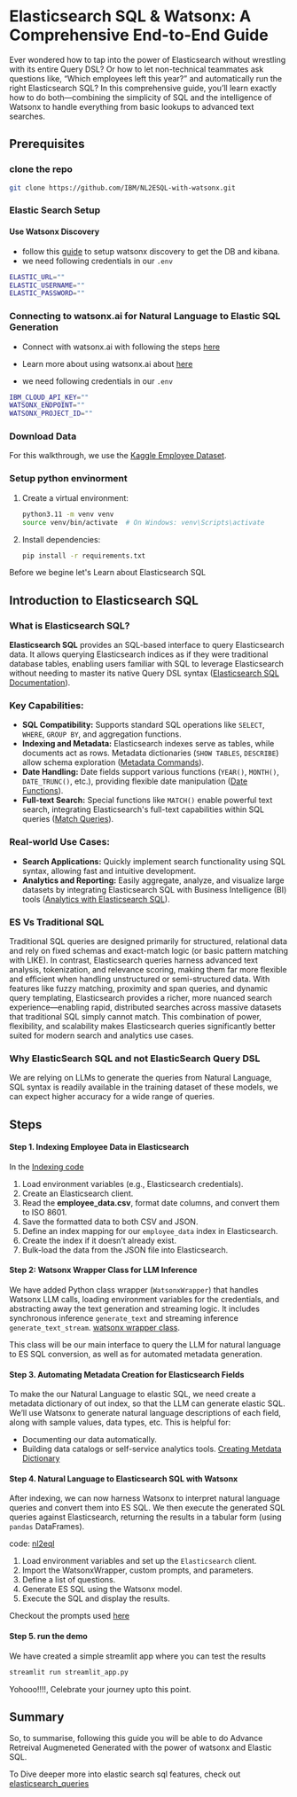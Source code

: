 # Elasticsearch SQL & Watsonx: A Comprehensive End-to-End Guide

Ever wondered how to tap into the power of Elasticsearch without wrestling with its entire Query DSL? Or how to let non-technical teammates ask questions like, “Which employees left this year?” and automatically run the right Elasticsearch SQL? In this comprehensive guide, you’ll learn exactly how to do both—combining the simplicity of SQL and the intelligence of Watsonx to handle everything from basic lookups to advanced text searches.


## Prerequisites

### clone the repo

```bash
git clone https://github.com/IBM/NL2ESQL-with-watsonx.git
```

### Elastic Search Setup 

####  **Use Watsonx Discovery**
- follow this [guide](https://github.com/watson-developer-cloud/assistant-toolkit/blob/master/integrations/extensions/docs/elasticsearch-install-and-setup/watsonx_discovery_install_and_setup.md) to setup watsonx discovery to get the DB and kibana.
- we need following credentials in our `.env`
```bash
ELASTIC_URL=""
ELASTIC_USERNAME=""
ELASTIC_PASSWORD=""
```

### **Connecting to watsonx.ai for Natural Language to Elastic SQL Generation**

- Connect with watsonx.ai with following the steps [here](https://dataplatform.cloud.ibm.com/docs/content/wsj/getting-started/get-started-wdp.html?context=wx&audience=wdp)
- Learn more about using watsonx.ai about [here](https://developer.ibm.com/tutorials/awb-text-to-sql-using-llms/)

- we need following credentials in our `.env`
```bash
IBM_CLOUD_API_KEY=""
WATSONX_ENDPOINT=""
WATSONX_PROJECT_ID=""
```
### Download Data

For this walkthrough, we use the [Kaggle Employee Dataset](https://www.kaggle.com/datasets/ravindrasinghrana/employeedataset).


### Setup python envinorment

1. Create a virtual environment:
   ```bash
   python3.11 -m venv venv
   source venv/bin/activate  # On Windows: venv\Scripts\activate
   ```

2. Install dependencies:
   ```bash
   pip install -r requirements.txt
   ```


Before we begine let's Learn about Elasticsearch SQL

## Introduction to Elasticsearch SQL

### What is Elasticsearch SQL?

**Elasticsearch SQL** provides an SQL-based interface to query Elasticsearch data. It allows querying Elasticsearch indices as if they were traditional database tables, enabling users familiar with SQL to leverage Elasticsearch without needing to master its native Query DSL syntax ([Elasticsearch SQL Documentation](https://www.elastic.co/guide/en/elasticsearch/reference/current/xpack-sql.html)).

### Key Capabilities:

- **SQL Compatibility:** Supports standard SQL operations like `SELECT`, `WHERE`, `GROUP BY`, and aggregation functions.
- **Indexing and Metadata:** Elasticsearch indexes serve as tables, while documents act as rows. Metadata dictionaries (`SHOW TABLES`, `DESCRIBE`) allow schema exploration ([Metadata Commands](https://www.elastic.co/guide/en/elasticsearch/reference/current/sql-commands.html)).
- **Date Handling:** Date fields support various functions (`YEAR()`, `MONTH()`, `DATE_TRUNC()`, etc.), providing flexible date manipulation ([Date Functions](https://www.elastic.co/guide/en/elasticsearch/reference/current/sql-functions-datetime.html)).
- **Full-text Search:** Special functions like `MATCH()` enable powerful text search, integrating Elasticsearch's full-text capabilities within SQL queries ([Match Queries](https://www.elastic.co/guide/en/elasticsearch/reference/current/sql-functions-search.html)).

### Real-world Use Cases:

- **Search Applications:** Quickly implement search functionality using SQL syntax, allowing fast and intuitive development.
- **Analytics and Reporting:** Easily aggregate, analyze, and visualize large datasets by integrating Elasticsearch SQL with Business Intelligence (BI) tools ([Analytics with Elasticsearch SQL](https://www.elastic.co/blog/how-to-use-elasticsearch-sql-for-reporting-and-analytics)).

### ES Vs Traditional SQL

Traditional SQL queries are designed primarily for structured, relational data and rely on fixed schemas and exact-match logic (or basic pattern matching with LIKE). In contrast, Elasticsearch queries harness advanced text analysis, tokenization, and relevance scoring, making them far more flexible and efficient when handling unstructured or semi-structured data. With features like fuzzy matching, proximity and span queries, and dynamic query templating, Elasticsearch provides a richer, more nuanced search experience—enabling rapid, distributed searches across massive datasets that traditional SQL simply cannot match. This combination of power, flexibility, and scalability makes Elasticsearch queries significantly better suited for modern search and analytics use cases.

### Why ElasticSearch SQL and not ElasticSearch Query DSL

We are relying on LLMs to generate the queries from Natural Language, SQL syntax is readily available in the training dataset of these models, we can expect higher accuracy for a wide range of queries.


## Steps

#### Step 1. Indexing Employee Data in Elasticsearch

In the [Indexing code](./indexing.py)
1. Load environment variables (e.g., Elasticsearch credentials).  
2. Create an Elasticsearch client.  
3. Read the **employee_data.csv**, format date columns, and convert them to ISO 8601.  
4. Save the formatted data to both CSV and JSON.  
5. Define an index mapping for our `employee_data` index in Elasticsearch.  
6. Create the index if it doesn’t already exist.  
7. Bulk-load the data from the JSON file into Elasticsearch.

#### Step 2: Watsonx Wrapper Class for LLM Inference

We have added Python class wrapper (`WatsonxWrapper`) that handles Watsonx LLM calls, loading environment variables for the credentials, and abstracting away the text generation and streaming logic. It includes synchronous inference `generate_text` and streaming inference `generate_text_stream`.
[watsonx wrapper class](./watsonx_wrapper.py).

This class will be our main interface to query the LLM for natural language to ES SQL conversion, as well as for automated metadata generation.

#### Step 3. Automating Metadata Creation for Elasticsearch Fields

To make the our Natural Language to elastic SQL, we need create a metadata dictionary of out index, so that the LLM can generate elastic SQL. We’ll use Watsonx to generate natural language descriptions of each field, along with sample values, data types, etc. This is helpful for:

- Documenting our data automatically.
- Building data catalogs or self-service analytics tools.
[Creating Metdata Dictionary](./create_metadata_dictionary.py)

#### Step 4. Natural Language to Elasticsearch SQL with Watsonx

After indexing, we can now harness Watsonx to interpret natural language queries and convert them into ES SQL. We then execute the generated SQL queries against Elasticsearch, returning the results in a tabular form (using `pandas` DataFrames).

code: [nl2eql](./nl2esql.py)
1. Load environment variables and set up the `Elasticsearch` client.  
2. Import the WatsonxWrapper, custom prompts, and parameters.  
3. Define a list of questions.  
4. Generate ES SQL using the Watsonx model.  
5. Execute the SQL and display the results.

Checkout the prompts used [here](./prompts.py)

#### Step 5. run the demo

We have created a simple streamlit app where you can test the results

```bash
streamlit run streamlit_app.py
```

Yohooo!!!!, Celebrate your journey upto this point.

## Summary

So, to summarise, following this guide you will be able to do Advance Retreival Augmeneted Generated with the power of watsonx and Elastic SQL.

To Dive deeper more into elastic search sql features, check out [elasticsearch_queries](./markdowns/queries.md)

